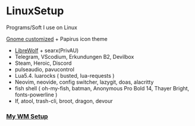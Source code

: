 # LinuxSetup
Programs/Soft I use on Linux

[Gnome customized](https://www.youtube.com/watch?v=zOUTasMuZl4) + Papirus icon theme
* [LibreWolf](https://www.youtube.com/watch?v=dwZpjKH8nbo) + searx(PrivAU)
* Telegram, VScodium, Erkundungen B2, Devilbox
* Steam, Heroic, Discord
* pulseaudio, pavucontrol
* Lua5.4. luarocks ( busted, lua-requests )
* Neovim, neovide, config switcher, lazygit, doas, alacritty
* fish shell ( oh-my-fish, batman, Anonymous Pro Bold 14, Thayer Bright, fonts-powerline )
* lf, atool, trash-cli, broot, dragon, devour

### [My WM Setup](https://github.com/Good1Cheese/awesome)
